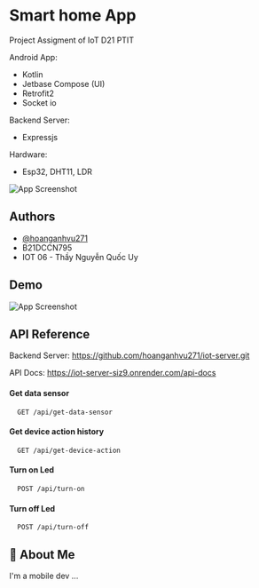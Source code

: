 
# Smart home App

Project Assigment of IoT D21 PTIT

Android App:
+ Kotlin
+ Jetbase Compose (UI)
+ Retrofit2
+ Socket io

Backend Server:
+ Expressjs

Hardware:

+ Esp32, DHT11, LDR

![App Screenshot](https://via.placeholder.com/468x300?text=App+Screenshot+Here)



## Authors

- [@hoanganhvu271](https://www.facebook.com/hoanganhvu03)
- B21DCCN795
- IOT 06 - Thầy Nguyễn Quốc Uy


## Demo

![App Screenshot](https://via.placeholder.com/468x300?text=App+Screenshot+Here)


## API Reference
Backend Server: https://github.com/hoanganhvu271/iot-server.git

API Docs: https://iot-server-siz9.onrender.com/api-docs

#### Get data sensor

```http
  GET /api/get-data-sensor
```

#### Get device action history

```http
  GET /api/get-device-action
```

#### Turn on Led

```http
  POST /api/turn-on
```

#### Turn off Led

```http
  POST /api/turn-off
```


## 🚀 About Me
I'm a mobile dev ...
